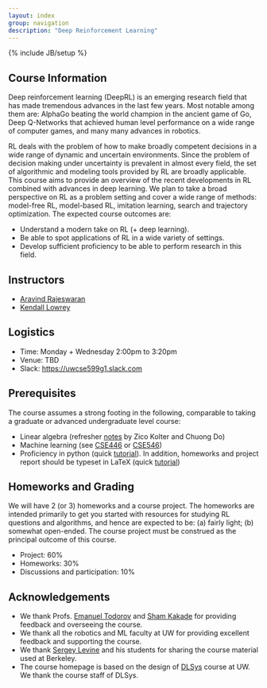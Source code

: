 ```yaml
---
layout: index
group: navigation
description: "Deep Reinforcement Learning"
---
```

{% include JB/setup %}

## Course Information

Deep reinforcement learning (DeepRL) is an emerging research field that has made tremendous advances in the last few years. Most notable among them are: AlphaGo beating the world champion in the ancient game of Go, Deep Q-Networks that achieved human level performance on a wide range of computer games, and many many advances in robotics.

RL deals with the problem of how to make broadly competent decisions in a wide range of dynamic and uncertain environments. Since the problem of decision making under uncertainty is prevalent in almost every field, the set of algorithmic and modeling tools provided by RL are broadly applicable. This course aims to provide an overview of the recent developments in RL combined with advances in deep learning. We plan to take a broad perspective on RL as a problem setting and cover a wide range of methods: model-free RL, model-based RL, imitation learning, search and trajectory optimization. The expected course outcomes are:
- Understand a modern take on RL (+ deep learning).
- Be able to spot applications of RL in a wide variety of settings.
- Develop sufficient proficiency to be able to perform research in this field.

## Instructors

- [Aravind Rajeswaran](http://aravindr93.github.io/)
- [Kendall Lowrey](https://scholar.google.com/citations?user=ejsX7D0AAAAJ&hl=en&oi=ao)

## Logistics

- Time: Monday + Wednesday 2:00pm to 3:20pm
- Venue: TBD
- Slack: https://uwcse599g1.slack.com

## Prerequisites

The course assumes a strong footing in the following, comparable to taking a graduate or advanced undergraduate level course:
- Linear algebra (refresher [notes](http://www.cs.cmu.edu/~zkolter/course/15-884/linalg-review.pdf) by Zico Kolter and Chuong Do)
- Machine learning (see [CSE446](https://courses.cs.washington.edu/courses/cse446/18wi/) or [CSE546](https://courses.cs.washington.edu/courses/cse546/17au/))
- Proficiency in python (quick [tutorial](https://www.learnpython.org/)). In addition, homeworks and project report should be typeset in LaTeX (quick [tutorial](https://www.sharelatex.com/learn/Learn_LaTeX_in_30_minutes))

## Homeworks and Grading

We will have 2 (or 3) homeworks and a course project. The homeworks are intended primarily to get you started with resources for studying RL questions and algorithms, and hence are expected to be: (a) fairly light; (b) somewhat open-ended. The course project must be construed as the principal outcome of this course.
- Project: 60%
- Homeworks: 30%
- Discussions and participation: 10%

## Acknowledgements

- We thank Profs. [Emanuel Todorov](http://homes.cs.washington.edu/~todorov/) and [Sham Kakade](https://homes.cs.washington.edu/~sham/) for providing feedback and overseeing the course.
- We thank all the robotics and ML faculty at UW for providing excellent feedback and supporting the course.
- We thank [Sergey Levine](https://people.eecs.berkeley.edu/~svlevine/) and his students for sharing the course material used at Berkeley.
- The course homepage is based on the design of [DLSys](http://dlsys.cs.washington.edu/) course at UW. We thank the course staff of DLSys.
